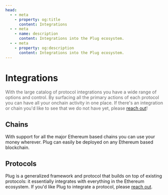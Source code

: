```yaml
---
head:
  - - meta
    - property: og:title
      content: Integrations
  - - meta
    - name: description
      content: Integrations into the Plug ecosystem.
  - - meta
    - property: og:description
      content: Integrations into the Plug ecosystem.
---
```


<script setup>
   import IntegrationList from './IntegrationList.vue'

    const protocolList = ['aave','aerodrome','alchemix','balancer','chainlink','compound','convex','curve','eigen-layer','ens','ethena','frax-lend','gearbox','hop','lido','maker','nouns','paraswap','rocket-pool','sushiswap','synthetix','uniswap','wasabi','yearn','zora']

    const chainList = ['arbitrum','avalanche','base','bera','blast','ethereum','optimism','polygon','scroll','zksync', 'zora']
</script>

# Integrations

<span style="color: rgba(0,0,0,0.6)">With the large catalog of protocol integrations you have a wide range of options and control. By surfacing all the primary actions of each protocol you can have all your onchain activity in one place. If there's an integration or chain you'd like to see that we do not have yet, please [reach out](https://twitter.com/onplug_io)!</span>

## Chains

With support for all the major Ethereum based chains you can use your money wherever. Plug can easily be deployed on any Ethereum based blockchain.

<IntegrationList :list="chainList" type="chain" />

## Protocols

Plug is a generalized framework and protocol that builds on top of existing protocols: it essentially integrates with everything in the Ethereum ecosystem. If you'd like Plug to integrate a protocol, please [reach out](https://twitter.com/onplug_io).

<IntegrationList :list="protocolList" type="protocol" />
